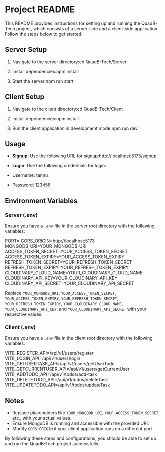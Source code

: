 # Project README

This README provides instructions for setting up and running the QuadB-Tech project, which consists of a server-side and a client-side application. Follow the steps below to get started.

## Server Setup

1. Navigate to the server directory:cd QuadB-Tech/Server

2. Install dependencies:npm install

3. Start the server:npm run start

## Client Setup

1. Navigate to the client directory:cd QuadB-Tech/Client

2. Install dependencies:npm install

3. Run the client application in development mode:npm run dev

## Usage

- **Signup**: Use the following URL for signup:http://localhost:5173/signup

- **Login**: Use the following credentials for login:
- Username: tannu
- Password: 123456

## Environment Variables

### Server (.env)

Ensure you have a `.env` file in the server root directory with the following variables:

PORT=
CORS_ORIGIN=http://localhost:5173
MONGODB_URI=YOUR_MONGODB_URI
ACCESS_TOKEN_SECRET=YOUR_ACCESS_TOKEN_SECRET
ACCESS_TOKEN_EXPIRY=YOUR_ACCESS_TOKEN_EXPIRY
REFRESH_TOKEN_SECRET=YOUR_REFRESH_TOKEN_SECRET
REFRESH_TOKEN_EXPIRY=YOUR_REFRESH_TOKEN_EXPIRY
CLOUDINARY_CLOUD_NAME=YOUR_CLOUDINARY_CLOUD_NAME
CLOUDINARY_API_KEY=YOUR_CLOUDINARY_API_KEY
CLOUDINARY_API_SECRET=YOUR_CLOUDINARY_API_SECRET


Replace `YOUR_MONGODB_URI`, `YOUR_ACCESS_TOKEN_SECRET`, `YOUR_ACCESS_TOKEN_EXPIRY`, `YOUR_REFRESH_TOKEN_SECRET`, `YOUR_REFRESH_TOKEN_EXPIRY`, `YOUR_CLOUDINARY_CLOUD_NAME`, `YOUR_CLOUDINARY_API_KEY`, and `YOUR_CLOUDINARY_API_SECRET` with your respective values.

### Client (.env)

Ensure you have a `.env` file in the client root directory with the following variables:

VITE_REGISTER_API=/api/v1/users/register
VITE_LOGIN_API=/api/v1/users/login
VITE_GETUSERTASK_API=/api/v1/users/getUserTodo
VITE_GETCURRENTUSER_API=/api/v1/users/getCurrentUser
VITE_ADDTODO_API=/api/v1/todos/add-task
VITE_DELETETODO_API=/api/v1/todos/deleteTask
VITE_UPDATETODO_API=/api/v1/todos/updateTask

## Notes

- Replace placeholders like `YOUR_MONGODB_URI`, `YOUR_ACCESS_TOKEN_SECRET`, etc., with your actual values.
- Ensure MongoDB is running and accessible with the provided URI.
- Modify `CORS_ORIGIN` if your client application runs on a different port.

By following these steps and configurations, you should be able to set up and run the QuadB-Tech project successfully.
